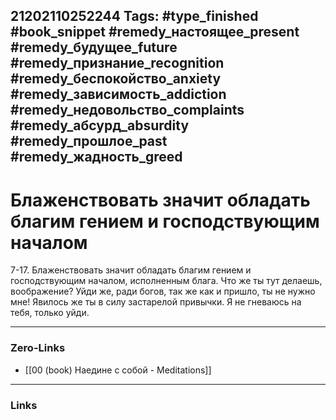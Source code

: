 21202110252244
Tags: #type_finished #book_snippet #remedy_настоящее_present #remedy_будущее_future #remedy_признание_recognition #remedy_беспокойство_anxiety #remedy_зависимость_addiction #remedy_недовольство_complaints #remedy_абсурд_absurdity #remedy_прошлое_past #remedy_жадность_greed
---
# Блаженствовать  значит обладать благим гением и господствующим началом

 7-17. Блаженствовать  значит обладать благим гением и господствующим началом, исполненным блага. Что же ты тут делаешь, воображение? Уйди же, ради богов, так же как и пришло, ты не нужно мне! Явилось же ты в силу застарелой привычки. Я не гневаюсь на тебя, только уйди. 

---
### Zero-Links
- [[00 (book) Наедине с собой - Meditations]]
---
### Links
